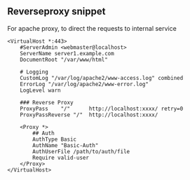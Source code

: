 ## Reverseproxy snippet

For apache proxy, to direct the requests to internal service  

```
<VirtualHost *:443>
	#ServerAdmin <webmaster@localhost>
	ServerName server1.example.com
	DocumentRoot "/var/www/html"

	# Logging
	CustomLog "/var/log/apache2/www-access.log" combined
	ErrorLog "/var/log/apache2/www-error.log"
	LogLevel warn

	### Reverse Proxy
   	ProxyPass    "/"      http://localhost:xxxx/ retry=0
  	ProxyPassReverse "/"  http://localhost:xxxx/

	<Proxy *>
		## Auth
		AuthType Basic
		AuthName "Basic-Auth"
		AuthUserFile /path/to/auth/file
		Require valid-user
	</Proxy>
</VirtualHost>
```
